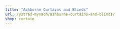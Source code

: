 ```yaml
---
title: "Ashburne Curtains and Blinds"
url: /ystrad-mynach/ashburne-curtains-and-blinds/
shop: curtain
---
```

